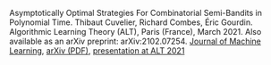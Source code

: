 Asymptotically Optimal Strategies For Combinatorial Semi-Bandits in Polynomial Time. Thibaut Cuvelier, Richard Combes, Éric Gourdin. Algorithmic Learning Theory (ALT), Paris (France), March 2021. Also available as an arXiv preprint: arXiv:2102.07254. [Journal of Machine Learning](http://proceedings.mlr.press/v132/cuvelier21a.html), [arXiv (PDF)](https://arxiv.org/abs/2102.07254), [presentation at ALT 2021](https://www.youtube.com/watch?v=Q9b1zIkqlew)
